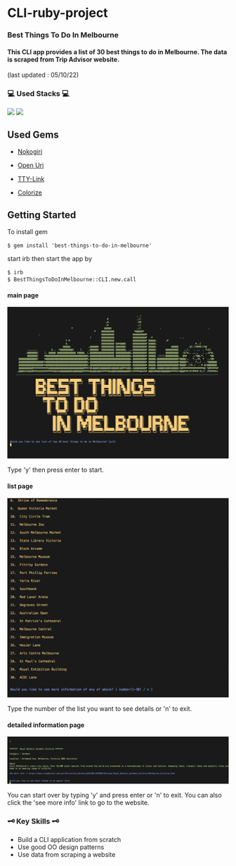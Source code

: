 # CLI-ruby-project

### Best Things To Do In Melbourne

#### This CLI app provides a list of 30 best things to do in Melbourne. The data is scraped from Trip Advisor website.

(last updated : 05/10/22)
### 💻 Used Stacks 💻

<img src="https://img.shields.io/badge/Ruby-CC342D?style=for-the-badge&logo=ruby&logoColor=white">
<img src="https://img.shields.io/badge/rubygems-E9573F?style=for-the-badge&logo=RubyGems&logoColor=white">


## Used Gems

* <a href="https://rubygems.org/gems/nokogiri/versions/1.13.8">Nokogiri</a>

* <a href="https://rubygems.org/gems/open-uri/versions/0.2.0">Open Uri</a>

* <a href="https://rubygems.org/gems/tty-link/versions/0.1.0">TTY-Link</a>

* <a href="https://rubygems.org/gems/colorize/versions/0.8.1">Colorize</a>

## Getting Started 

To install gem
```
$ gem install 'best-things-to-do-in-melbourne'
```
start irb then start the app by
```
$ irb
$ BestThingsToDoInMelbourne::CLI.new.call
```
#### main page
<img src="./src/images/starting_page.png">

Type 'y' then press enter to start.
#### list page
<img src="./src/images/list.png">

Type the number of the list you want to see details or 'n' to exit.
#### detailed information page
<img src="./src/images/detailed_information.png">

You can start over by typing 'y' and press enter or 'n' to exit.
You can also click the 'see more info' link to go to the website.
### 🗝 Key Skills 🗝
* Build a CLI application from scratch
* Use good OO design patterns
* Use data from scraping a website
